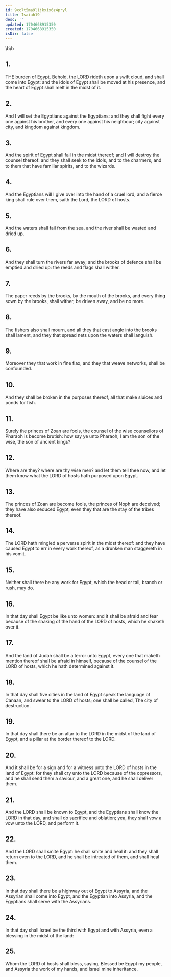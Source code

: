 ```yaml
---
id: 9xc7t5ma9l1jkxix6z4pryl
title: Isaiah19
desc: ''
updated: 1704668915350
created: 1704668915350
isDir: false
---
```

\b\b
## 1.
THE burden of Egypt.  Behold, the LORD rideth upon a swift cloud, and shall come into Egypt: and the idols of Egypt shall be moved at his presence, and the heart of Egypt shall melt in the midst of it.
## 2.
And I will set the Egyptians against the Egyptians: and they shall fight every one against his brother, and every one against his neighbour; city against city, and kingdom against kingdom.
## 3.
And the spirit of Egypt shall fail in the midst thereof; and I will destroy the counsel thereof: and they shall seek to the idols, and to the charmers, and to them that have familiar spirits, and to the wizards.
## 4.
And the Egyptians will I give over into the hand of a cruel lord; and a fierce king shall rule over them, saith the Lord, the LORD of hosts.
## 5.
And the waters shall fail from the sea, and the river shall be wasted and dried up.
## 6.
And they shall turn the rivers far away; and the brooks of defence shall be emptied and dried up: the reeds and flags shall wither.
## 7.
The paper reeds by the brooks, by the mouth of the brooks, and every thing sown by the brooks, shall wither, be driven away, and be no more.
## 8.
The fishers also shall mourn, and all they that cast angle into the brooks shall lament, and they that spread nets upon the waters shall languish.
## 9.
Moreover they that work in fine flax, and they that weave networks, shall be confounded.
## 10.
And they shall be broken in the purposes thereof, all that make sluices and ponds for fish.
## 11.
Surely the princes of Zoan are fools, the counsel of the wise counsellors of Pharaoh is become brutish: how say ye unto Pharaoh, I am the son of the wise, the son of ancient kings?
## 12.
Where are they?  where are thy wise men?  and let them tell thee now, and let them know what the LORD of hosts hath purposed upon Egypt.
## 13.
The princes of Zoan are become fools, the princes of Noph are deceived; they have also seduced Egypt, even they that are the stay of the tribes thereof.
## 14.
The LORD hath mingled a perverse spirit in the midst thereof: and they have caused Egypt to err in every work thereof, as a drunken man staggereth in his vomit.
## 15.
Neither shall there be any work for Egypt, which the head or tail, branch or rush, may do.
## 16.
In that day shall Egypt be like unto women: and it shall be afraid and fear because of the shaking of the hand of the LORD of hosts, which he shaketh over it.
## 17.
And the land of Judah shall be a terror unto Egypt, every one that maketh mention thereof shall be afraid in himself, because of the counsel of the LORD of hosts, which he hath determined against it.
## 18.
In that day shall five cities in the land of Egypt speak the language of Canaan, and swear to the LORD of hosts; one shall be called, The city of destruction.
## 19.
In that day shall there be an altar to the LORD in the midst of the land of Egypt, and a pillar at the border thereof to the LORD.
## 20.
And it shall be for a sign and for a witness unto the LORD of hosts in the land of Egypt: for they shall cry unto the LORD because of the oppressors, and he shall send them a saviour, and a great one, and he shall deliver them.
## 21.
And the LORD shall be known to Egypt, and the Egyptians shall know the LORD in that day, and shall do sacrifice and oblation; yea, they shall vow a vow unto the LORD, and perform it.
## 22.
And the LORD shall smite Egypt: he shall smite and heal it: and they shall return even to the LORD, and he shall be intreated of them, and shall heal them.
## 23.
In that day shall there be a highway out of Egypt to Assyria, and the Assyrian shall come into Egypt, and the Egyptian into Assyria, and the Egyptians shall serve with the Assyrians.
## 24.
In that day shall Israel be the third with Egypt and with Assyria, even a blessing in the midst of the land:
## 25.
Whom the LORD of hosts shall bless, saying, Blessed be Egypt my people, and Assyria the work of my hands, and Israel mine inheritance.
